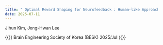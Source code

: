 ```yaml
---
title: " ​Optimal Reward Shaping for Neurofeedback : Human-like Approach "
date: 2025-07-11 
---
```


Jihun Kim, Jong-Hwan Lee

{{<format bright-green>}}
Brain Engineering Society of Korea (BESK) 2025/Jul
{{</format>}}
